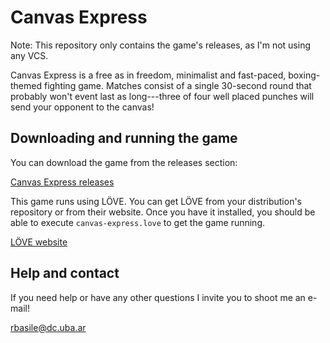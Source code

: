 # Canvas Express

Note: This repository only contains the game's releases, as I'm not using any VCS.

Canvas Express is a free as in freedom, minimalist and fast-paced, boxing-themed fighting game. Matches consist of a single 30-second round that probably won't event last as long---three of four well placed punches will send your opponent to the canvas!

## Downloading and running the game

You can download the game from the releases section:

[Canvas Express releases](https://github.com/ramirobasile/canvas-express/releases)

This game runs using LÖVE. You can get LÖVE from your distribution's repository or from their website. Once you have it installed, you should be able to execute `canvas-express.love` to get the game running.

[LÖVE website](https://love2d.org/)

## Help and contact

If you need help or have any other questions I invite you to shoot me an e-mail!

[rbasile@dc.uba.ar](mailto:rbasile@dc.uba.ar)
